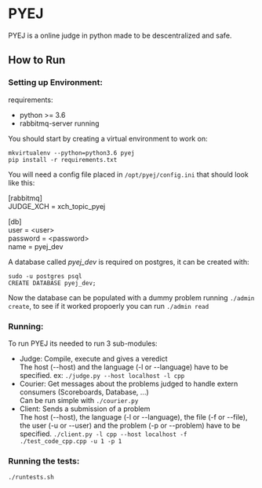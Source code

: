 # PYEJ

PYEJ is a online judge in python made to be descentralized and safe.

## How to Run

### Setting up Environment:

requirements:

* python >= 3.6
* rabbitmq-server running

You should start by creating a virtual environment to work on:

`mkvirtualenv --python=python3.6 pyej`  
`pip install -r requirements.txt`  

You will need a config file placed in `/opt/pyej/config.ini` that should look like this:

[rabbitmq]  
JUDGE_XCH = xch_topic_pyej

[db]  
user = \<user\>  
password = \<password\>  
name = pyej_dev  

A database called *pyej_dev* is required on postgres, it can be created with:

`sudo -u postgres psql`  
`CREATE DATABASE pyej_dev;`  

Now the database can be populated with a dummy problem running `./admin create`, to see if it worked propoerly you can run `./admin read`

### Running:

To run PYEJ its needed to run 3 sub-modules:

* Judge: Compile, execute and gives a veredict  
The host (--host) and the language (-l or --language) have to be specified. ex: `./judge.py --host localhost -l cpp`
* Courier: Get messages about the problems judged to handle extern consumers (Scoreboards, Database, ...)  
Can be run simple with `./courier.py`
* Client: Sends a submission of a problem  
The host (--host), the language (-l or --language), the file (-f or --file), the user (-u or --user) and the problem (-p or --problem) have to be specified. `./client.py -l cpp --host localhost -f ./test_code_cpp.cpp -u 1 -p 1`

### Running the tests:

`./runtests.sh`  
